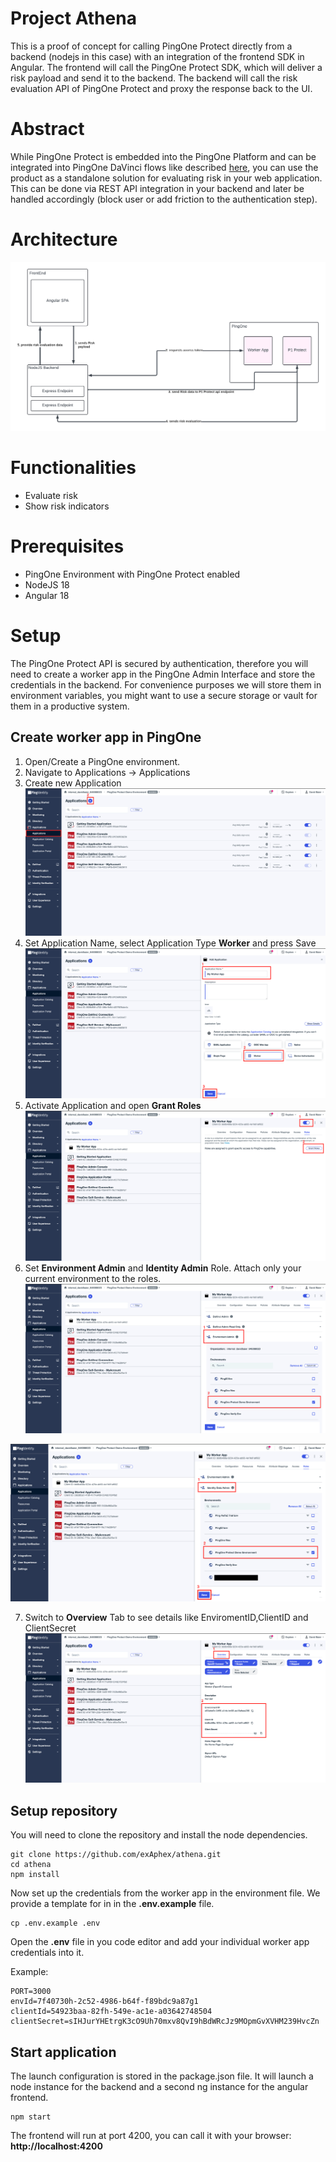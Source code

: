 # Project Athena
This is a proof of concept for calling PingOne Protect directly from a backend (nodejs in this case) with an integration of the frontend SDK in Angular.
The frontend will call the PingOne Protect SDK, which will deliver a risk payload and send it to the backend. The backend will call the risk evaluation API of PingOne Protect and proxy the response back to the UI.

# Abstract
While PingOne Protect is embedded into the PingOne Platform and can be integrated into PingOne DaVinci flows like described [here](https://docs.pingidentity.com/r/en-us/pingone/pingone_protect_building_custom_flow_davinci), you can use the product as a standalone solution for evaluating risk in your web application.
This can be done via REST API integration in your backend and later be handled accordingly (block user or add friction to the authentication step).

# Architecture
![Architecture](/assets/architecture.png)

# Functionalities
* Evaluate risk
* Show risk indicators

# Prerequisites
* PingOne Environment with PingOne Protect enabled
* NodeJS 18
* Angular 18

# Setup
The PingOne Protect API is secured by authentication, therefore you will need to create a worker app in the PingOne Admin Interface and store the credentials in the backend. For convenience purposes we will store them in environment variables, you might want to use a secure storage or vault for them in a productive system.

## Create worker app in PingOne
1. Open/Create a PingOne environment.
2. Navigate to Applications -> Applications
3. Create new Application
![WorkerApp_Step1](/assets/Create_Worker_1.png)
4. Set Application Name, select Application Type **Worker** and press Save
![WorkerApp_Step2](/assets/Create_Worker_2.png)
5. Activate Application and open **Grant Roles**
![WorkerApp_Step3](/assets/Create_Worker_3.png)
6. Set **Environment Admin** and **Identity Admin** Role. Attach only your current environment to the roles.
![WorkerApp_Step4](/assets/Create_Worker_4.png)

![WorkerApp_Step5](/assets/Create_Worker_5.png)

7. Switch to **Overview** Tab to see details like EnviromentID,ClientID and ClientSecret
![WorkerApp_Step6](/assets/Create_Worker_6.png)

## Setup repository
You will need to clone the repository and install the node dependencies.

```
git clone https://github.com/exAphex/athena.git
cd athena
npm install
```

Now set up the credentials from the worker app in the environment file. We provide a template for in in the **.env.example** file.

```
cp .env.example .env
```

Open the **.env** file in you code editor and add your individual worker app credentials into it.

Example:
```
PORT=3000
envId=7f40730h-2c52-4986-b64f-f89bdc9a87g1
clientId=54923baa-82fh-549e-ac1e-a03642748504
clientSecret=sIHJurYHEtrgK3cO9Uh70mxv8QvI9hBdWRcJz9MOpmGvXVHM239HvcZn
```

## Start application
The launch configuration is stored in the package.json file. It will launch a node instance for the backend and a second ng instance for the angular frontend.

```
npm start
```

The frontend will run at port 4200, you can call it with your browser: **http://localhost:4200**



